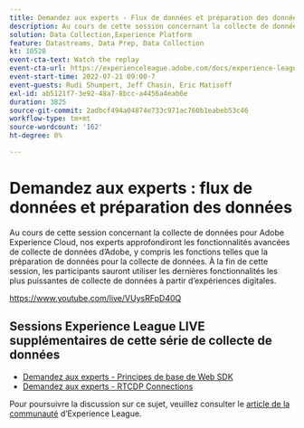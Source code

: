```yaml
---
title: Demandez aux experts - Flux de données et préparation des données
description: Au cours de cette session concernant la collecte de données pour Adobe Experience Cloud, nos experts approfondiront les fonctionnalités avancées de collecte de données d’Adobe, y compris les fonctions telles que la préparation de données pour la collecte de données. À la fin de cette session, les participants sauront utiliser les dernières fonctionnalités les plus puissantes de collecte de données à partir d’expériences digitales.
solution: Data Collection,Experience Platform
feature: Datastreams, Data Prep, Data Collection
kt: 10528
event-cta-text: Watch the replay
event-cta-url: https://experienceleague.adobe.com/docs/experience-league-live-events/events/episodes/exl-live-episode-07-21-22.html?lang=en
event-start-time: 2022-07-21 09:00-7
event-guests: Rudi Shumpert, Jeff Chasin, Eric Matisoff
exl-id: ab5121f7-3e92-48a7-8bcc-a4456a4eab6e
duration: 3825
source-git-commit: 2adbcf494a04874e733c971ac760b1eabeb53c46
workflow-type: tm+mt
source-wordcount: '162'
ht-degree: 0%

---
```


# Demandez aux experts : flux de données et préparation des données

Au cours de cette session concernant la collecte de données pour Adobe Experience Cloud, nos experts approfondiront les fonctionnalités avancées de collecte de données d’Adobe, y compris les fonctions telles que la préparation de données pour la collecte de données. À la fin de cette session, les participants sauront utiliser les dernières fonctionnalités les plus puissantes de collecte de données à partir d’expériences digitales.

https://www.youtube.com/live/VUysRFpD40Q

## Sessions Experience League LIVE supplémentaires de cette série de collecte de données

* [Demandez aux experts - Principes de base de Web SDK](exl-live-episode-05-26-22.md)
* [Demandez aux experts - RTCDP Connections](exl-live-episode-06-23-22.md)

Pour poursuivre la discussion sur ce sujet, veuillez consulter le [article de la communauté](https://experienceleaguecommunities.adobe.com/t5/adobe-experience-platform/aep-community-qna-coffee-break-7-21-22-10-30am-pt-adobe/td-p/461503) d’Experience League.

